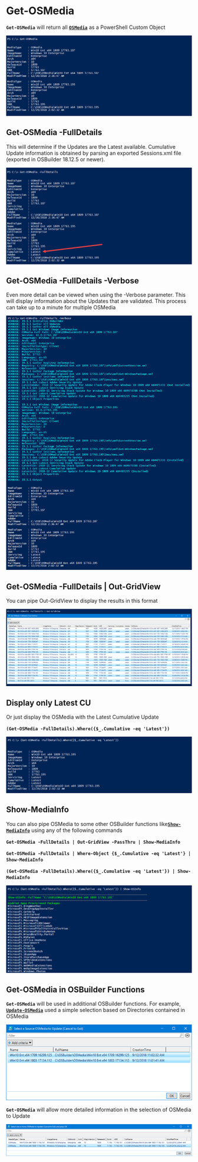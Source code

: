 # Get-OSMedia

**`Get-OSMedia`** will return all [**`OSMedia`**](../docs/functions/osmedia/) as a PowerShell Custom Object

![](../../.gitbook/assets/2018-12-30_2-54-48.png)

## Get-OSMedia -FullDetails

This will determine if the Updates are the Latest available.  Cumulative Update information is obtained by parsing an exported Sessions.xml file \(exported in OSBuilder 18.12.5 or newer\).

![](../../.gitbook/assets/2018-12-30_2-54-48b%20%281%29.png)

## Get-OSMedia -FullDetails -Verbose

Even more detail can be viewed when using the -Verbose parameter.  This will display information about the Updates that are validated.  This process can take up to a minute for multiple OSMedia

![](../../.gitbook/assets/2018-12-30_3-43-15.png)

## Get-OSMedia -FullDetails \| Out-GridView

You can pipe Out-GridView to display the results in this format

![](../../.gitbook/assets/2018-12-30_3-02-12.png)

## Display only Latest CU

Or just display the OSMedia with the Latest Cumulative Update

**`(Get-OSMedia -FullDetails).Where({$_.Cumulative -eq 'Latest'})`**

![](../../.gitbook/assets/2018-12-30_3-10-54%20%281%29.png)

## Show-MediaInfo

You can also pipe OSMedia to some other OSBuilder functions like[**`Show-MediaInfo`**](../docs/functions/media/show-mediainfo.md) using any of the following commands

**`Get-OSMedia -FullDetails | Out-GridView -PassThru | Show-MediaInfo`**

**`Get-OSMedia -FullDetails | Where-Object {$_.Cumulative -eq 'Latest'} | Show-MediaInfo`**

**`(Get-OSMedia -FullDetails).Where({$_.Cumulative -eq 'Latest'}) | Show-MediaInfo`**

![](../../.gitbook/assets/2018-12-30_3-13-54.png)

## Get-OSMedia in OSBuilder Functions

**`Get-OSMedia`** will be used in additional OSBuilder functions.  For example, [**`Update-OSMedia`**](../docs/functions/osmedia/update-osmedia/) used a simple selection based on Directories contained in OSMedia

![](../../.gitbook/assets/2018-09-12_11-19-45.png)

**`Get-OSMedia`** will allow more detailed information in the selection of OSMedia to Update

![](../../.gitbook/assets/2018-12-30_3-31-44.png)



